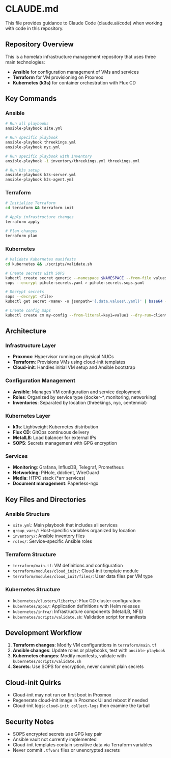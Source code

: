 # CLAUDE.md

This file provides guidance to Claude Code (claude.ai/code) when working with code in this repository.

## Repository Overview

This is a homelab infrastructure management repository that uses three main technologies:
- **Ansible** for configuration management of VMs and services
- **Terraform** for VM provisioning on Proxmox
- **Kubernetes (k3s)** for container orchestration with Flux CD

## Key Commands

### Ansible
```bash
# Run all playbooks
ansible-playbook site.yml

# Run specific playbook
ansible-playbook threekings.yml
ansible-playbook nyc.yml

# Run specific playbook with inventory
ansible-playbook -i inventory/threekings.yml threekings.yml

# Run k3s setup
ansible-playbook k3s-server.yml
ansible-playbook k3s-agent.yml
```

### Terraform
```bash
# Initialize Terraform
cd terraform && terraform init

# Apply infrastructure changes
terraform apply

# Plan changes
terraform plan
```

### Kubernetes
```bash
# Validate Kubernetes manifests
cd kubernetes && ./scripts/validate.sh

# Create secrets with SOPS
kubectl create secret generic --namespace $NAMESPACE --from-file values.yaml $SECRET_NAME --dry-run=client -o yaml
sops --encrypt pihole-secrets.yaml > pihole-secrets.sops.yaml

# Decrypt secrets
sops --decrypt <file>
kubectl get secret <name> -o jsonpath='{.data.values\.yaml}' | base64 -d

# Create config maps
kubectl create cm my-config --from-literal=key1=value1 --dry-run=client -o yaml
```

## Architecture

### Infrastructure Layer
- **Proxmox**: Hypervisor running on physical NUCs
- **Terraform**: Provisions VMs using cloud-init templates
- **Cloud-init**: Handles initial VM setup and Ansible bootstrap

### Configuration Management
- **Ansible**: Manages VM configuration and service deployment
- **Roles**: Organized by service type (docker-*, monitoring, networking)
- **Inventories**: Separated by location (threekings, nyc, centennial)

### Kubernetes Layer
- **k3s**: Lightweight Kubernetes distribution
- **Flux CD**: GitOps continuous delivery
- **MetalLB**: Load balancer for external IPs
- **SOPS**: Secrets management with GPG encryption

### Services
- **Monitoring**: Grafana, InfluxDB, Telegraf, Prometheus
- **Networking**: PiHole, ddclient, WireGuard
- **Media**: HTPC stack (*arr services)
- **Document management**: Paperless-ngx

## Key Files and Directories

### Ansible Structure
- `site.yml`: Main playbook that includes all services
- `group_vars/`: Host-specific variables organized by location
- `inventory/`: Ansible inventory files
- `roles/`: Service-specific Ansible roles

### Terraform Structure
- `terraform/main.tf`: VM definitions and configuration
- `terraform/modules/cloud_init/`: Cloud-init template module
- `terraform/modules/cloud_init/files/`: User data files per VM type

### Kubernetes Structure
- `kubernetes/clusters/liberty/`: Flux CD cluster configuration
- `kubernetes/apps/`: Application definitions with Helm releases
- `kubernetes/infra/`: Infrastructure components (MetalLB, NFS)
- `kubernetes/scripts/validate.sh`: Validation script for manifests

## Development Workflow

1. **Terraform changes**: Modify VM configurations in `terraform/main.tf`
2. **Ansible changes**: Update roles or playbooks, test with `ansible-playbook`
3. **Kubernetes changes**: Modify manifests, validate with `kubernetes/scripts/validate.sh`
4. **Secrets**: Use SOPS for encryption, never commit plain secrets

## Cloud-init Quirks

- Cloud-init may not run on first boot in Proxmox
- Regenerate cloud-init image in Proxmox UI and reboot if needed
- Cloud-init logs: `cloud-init collect-logs` then examine the tarball

## Security Notes

- SOPS encrypted secrets use GPG key pair
- Ansible vault not currently implemented
- Cloud-init templates contain sensitive data via Terraform variables
- Never commit `.tfvars` files or unencrypted secrets